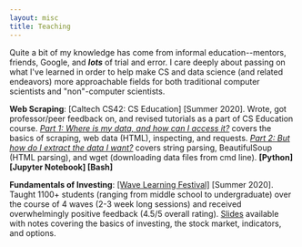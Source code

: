 ```yaml
---
layout: misc
title: Teaching
---
```


Quite a bit of my knowledge has come from informal education--mentors, friends, Google, and ***lots*** of trial and error. I care deeply about passing on what I've learned in order to help make CS and data science (and related endeavors) more approachable fields for both traditional computer scientists and "non"-computer scientists.


**Web Scraping**: [Caltech CS42: CS Education] [Summer 2020]. Wrote, got professor/peer feedback on, and revised tutorials as a part of CS Education course. *[Part 1: Where is my data, and how can I access it?](https://github.com/james-bowden/teaching/blob/master/scraping_1.ipynb)* covers the basics of scraping, web data (HTML), inspecting, and requests. *[Part 2: But how do I extract the data I want?](https://github.com/james-bowden/teaching/blob/master/scraping_2.ipynb)* covers string parsing, BeautifulSoup (HTML parsing), and wget (downloading data files from cmd line). **[Python] [Jupyter Notebook] [Bash]**

**Fundamentals of Investing**: [[Wave Learning Festival]](https://www.wavelf.org/) [Summer 2020]. Taught 1100+ students (ranging from middle school to undergraduate) over the course of 4 waves (2-3 week long sessions) and received overwhelmingly positive feedback (4.5/5 overall rating). [Slides](https://docs.google.com/presentation/d/1UZwIoobAfepDdWO-9U0Vv6EkG9O1V44pT2GLACMbgpU/edit?usp=sharing) available with notes covering the basics of investing, the stock market, indicators, and options. 
